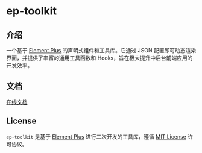 # ep-toolkit

## 介绍

一个基于 [Element Plus](https://github.com/element-plus/element-plus) 的声明式组件和工具库。它通过 JSON 配置即可动态渲染界面，并提供了丰富的通用工具函数和 Hooks，旨在极大提升中后台前端应用的开发效率。

## 文档

[在线文档](https://github.com/llxq/ep-toolkit/tree/main/doc)

## License

`ep-toolkit` 是基于 [Element Plus](https://github.com/element-plus/element-plus) 进行二次开发的工具库，遵循 [MIT License](https://github.com/llxq/ep-toolkit/blob/main/LICENSE) 许可协议。
